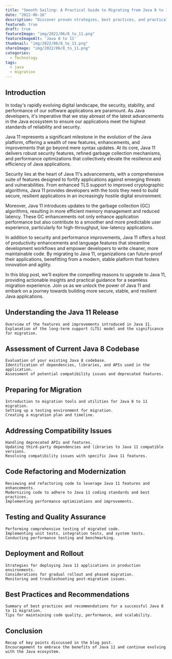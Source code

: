 ```yaml
---
title: "Smooth Sailing: A Practical Guide to Migrating from Java 8 to 11"
date: "2022-06-16"
description: "Discover proven strategies, best practices, and practical tips for smoothly migrating your Java applications from version 8 to the latest long-term support release, Java 11."
featured: true 
draft: true 
featureImage: "img/2022/06/8_to_11.png"
featureImageAlt: 'Java 8 to 11'
thumbnail: "img/2022/06/8_to_11.png"
shareImage: "img/2022/06/8_to_11.png"
categories:
  - Technology
tags:
  - java
  - migration
---
```


## Introduction
In today's rapidly evolving digital landscape, the security, stability, and performance of our software applications are paramount. As Java developers, it's imperative that we stay abreast of the latest advancements in the Java ecosystem to ensure our applications meet the highest standards of reliability and security.

Java 11 represents a significant milestone in the evolution of the Java platform, offering a wealth of new features, enhancements, and improvements that go beyond mere syntax updates. At its core, Java 11 delivers robust security features, refined garbage collection mechanisms, and performance optimizations that collectively elevate the resilience and efficiency of Java applications.

Security lies at the heart of Java 11's advancements, with a comprehensive suite of features designed to fortify applications against emerging threats and vulnerabilities. From enhanced TLS support to improved cryptographic algorithms, Java 11 provides developers with the tools they need to build secure, resilient applications in an increasingly hostile digital environment.

Moreover, Java 11 introduces updates to the garbage collection (GC) algorithms, resulting in more efficient memory management and reduced latency. These GC enhancements not only enhance application performance but also contribute to a smoother and more predictable user experience, particularly for high-throughput, low-latency applications.

In addition to security and performance improvements, Java 11 offers a host of productivity enhancements and language features that streamline development workflows and empower developers to write cleaner, more maintainable code. By migrating to Java 11, organizations can future-proof their applications, benefitting from a modern, stable platform that fosters innovation and agility.

In this blog post, we'll explore the compelling reasons to upgrade to Java 11, providing actionable insights and practical guidance for a seamless migration experience. Join us as we unlock the power of Java 11 and embark on a journey towards building more secure, stable, and resilient Java applications.

## Understanding the Java 11 Release
    Overview of the features and improvements introduced in Java 11.
    Explanation of the long-term support (LTS) model and the significance for migration.

## Assessment of Current Java 8 Codebase
    Evaluation of your existing Java 8 codebase.
    Identification of dependencies, libraries, and APIs used in the application.
    Assessment of potential compatibility issues and deprecated features.

## Preparing for Migration
    Introduction to migration tools and utilities for Java 8 to 11 migration.
    Setting up a testing environment for migration.
    Creating a migration plan and timeline.
## Addressing Compatibility Issues
    Handling deprecated APIs and features.
    Updating third-party dependencies and libraries to Java 11 compatible versions.
    Resolving compatibility issues with specific Java 11 features.

## Code Refactoring and Modernization
    Reviewing and refactoring code to leverage Java 11 features and enhancements.
    Modernizing code to adhere to Java 11 coding standards and best practices.
    Implementing performance optimizations and improvements.

## Testing and Quality Assurance
    Performing comprehensive testing of migrated code.
    Implementing unit tests, integration tests, and system tests.
    Conducting performance testing and benchmarking.

## Deployment and Rollout
    Strategies for deploying Java 11 applications in production environments.
    Considerations for gradual rollout and phased migration.
    Monitoring and troubleshooting post-migration issues.

## Best Practices and Recommendations
    Summary of best practices and recommendations for a successful Java 8 to 11 migration.
    Tips for maintaining code quality, performance, and scalability.

## Conclusion
    Recap of key points discussed in the blog post.
    Encouragement to embrace the benefits of Java 11 and continue evolving with the Java ecosystem.